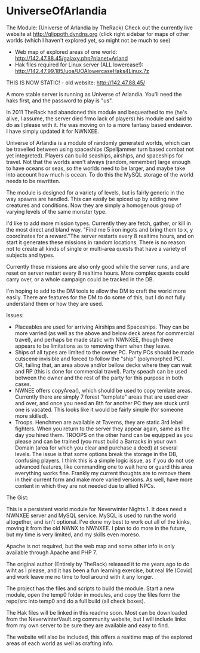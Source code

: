 # UniverseOfArlandia
The Module: (Universe of Arlandia by TheRack)
Check out the currently live website at http://qlippoth.dyndns.org
(click right sidebar for maps of other worlds (which I haven't explored yet, so might not be much to see)
- Web map of explored areas of one world: http://142.47.88.45/galaxy.php?planet=Arland
- Hak files required for Linux server (ALL lowercase!):
     http://142.47.99.185/uoa/UOAlowercaseHaks4Linux.7z

THIS IS NOW STATIC! - old website: http://142.47.88.45/

A more stable server is running as Universe of Arlandia.
You'll need the haks first, and the password to play is "us".

In 2011 TheRack had abandoned this module and bequeathed to me (he's alive, I assume,
the server died frmo lack of players) his module and said to do as I please with it. He
was moving on to a more fantasy based endeavor. I have simply updated it for NWNXEE.

Universe of Arlandia is a module of randomly generated worlds, which can be travelled
between using spaceships (Spelljammer turn based combat not yet integreted). Players can
build seaships, airships, and spaceships for travel. Not that the worlds aren't always
(random, remember) large enough to have oceans or seas, so the worlds need to be larger,
and maybe take into account how much is ocean. To do this the MySQL storage of the world
needs to be rewritten.

The module is designed for a variety of levels, but is fairly generic in the way spawns
are handled. This can easily be spiced up by adding new creatures and conditions. Now
they are simply a homogenous group of varying levels of the same monster type.

I'd like to add more mission types. Currently they are fetch, gather, or kill in the 
most direct and bland way. "Find me 5 iron ingots and bring them to x, y coordinates for
a reward."The server restarts every 8 realtime hours, and on start it generates these
missions in random locations. There is no reason not to create all kinds of single or
multi-area quests that have a variety of subjects and types.

Currently these missions are also only good while the server runs, and are reset on
server restart every 8 realtime hours. More complex quests could carry over, or a whole
campaign could be tracked in the DB.

I'm hoping to add to the DM tools to allow the DM to craft the world more easily. There
are features for the DM to do some of this, but I do not fully understand them or how
they are used.

Issues:
- Placeables are used for arriving Airships and Spaceships. They can be more varried (as
well as the above and below deck areas for commercial travel), and perhaps be made static
with NWNXEE, though there appears to be limitations as to removing them when they leave.
- Ships of all types are limited to the owner PC. Party PCs should be made cutscene 
invisible and forced to follow the "ship" (polymorphed PC). OR, failing that, an area
above and/or bellow decks where they can wait and RP (this is done for commercial travel).
Party speach can be used between the owner and the rest of the party for this purpose in
both cases.
- NWNEE offers copyArea(), which should be used to copy temlate areas. Currently there are
simply 7 forest "template" areas that are used over and over, and once you need an 8th for
another PC they are stuck until one is vacated. This looks like it would be fairly simple
(for someone more skilled).
- Troops. Henchmen are available at Taverns, they are static 3rd lebel fighters. When you
return to the server they appear again, same as the day you hired them. TROOPS on the other
hand can be equipped as you please and can be trained (you must build a Barracks in your
own Domain (area for which you clear and purchase a deed) at several levels.
The issue is that some options break the storage in the DB, confusing players. I think
this is a simple logic issue, as if you do not use advanced features, like commanding one
to wait here or guard this area everything works fine.
Frankly my current thoughts are to remove them in their current form and make more varied
versions. As well, have more content in which they are not needed due to allied NPCs.

The Gist:

This is a persistent world module for Neverwinter Nights 1. It does need a NWNXEE
server and MySQL service. MySQL is used to run the world altogether, and isn't optional.
I've done my best to work out all of the kinks, moving it from the old NWNX to NWNXEE.
I plan to do more in the future, but my time is very limited, and my skills even moreso.

Apache is not required, but the web map and some other info is only available through
Apache and PHP 7.

The original author (Entirely by TheRack) released it to me years ago to do wiht as
I please, and it has been a fun learning exercise, but real life (Covid) and work leave
me no time to fool around with it any longer.

The project has the files and scripts to build the module. Start a new module, open
the temp0 folder in modules, and copy the files fomr the repo/src into temp0 and do a
full build (all check boxes).

The Hak files will be linked in this readme soon. Most can be downloaded from the
NeverwinterVault.org community website, but I will include links from my own server
to be sure they are available and easy to find.

The website will also be included, this offers a realtime map of the explored areas
of each world as well as crafting info.
